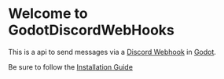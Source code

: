 # Welcome to GodotDiscordWebHooks

This is a api to send messages via a [Discord Webhook](https://support.discord.com/hc/en-us/articles/228383668-Intro-to-Webhooks) in [Godot](https://godotengine.org/).

Be sure to follow the [Installation Guide](https://github.com/TheLsbt/GodotDiscordWebHooks/wiki#installing-this-plugin)

